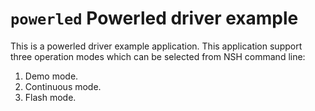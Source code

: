 # `powerled` Powerled driver example

This is a powerled driver example application. This application support
three operation modes which can be selected from NSH command line:

1.  Demo mode.
2.  Continuous mode.
3.  Flash mode.
